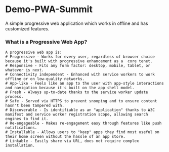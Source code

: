 # Demo-PWA-Summit
A simple progressive web application which works in offline and has customized features.

### What is a Progressive Web App?
    A progressive web app is: 
    # Progressive - Works for every user, regardless of browser choice because it's built with progressive enhancement as a  core tenet.
    # Responsive - Fits any form factor: desktop, mobile, tablet, or whatever is next.
    # Connectivity independent - Enhanced with service workers to work offline or on low-quality networks.
    # App-like - Feels like an app to the user with app-style interactions and navigation because it's built on the app shell model.
    # Fresh - Always up-to-date thanks to the service worker update process.
    # Safe - Served via HTTPS to prevent snooping and to ensure content hasn't been tampered with.
    # Discoverable - Is identifiable as an "application" thanks to W3C manifest and service worker registration scope, allowing search engines to find it.
    # Re-engageable - Makes re-engagement easy through features like push notifications.
    # Installable - Allows users to "keep" apps they find most useful on their home screen without the hassle of an app store.
    # Linkable - Easily share via URL, does not require complex installation.
